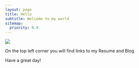 ```yaml
---
layout: page
title: Hello
subtitle: Welcome to my world
sitemap:
  priority: 0.9
---
```


<img src="{{ '/assets/img/pudhina.jpg' | prepend: site.baseurl }}" id="about-img">

<div id="describe-text">
	<p> On the top left corner you will find links to my Resume and Blog </p>
	<p> Have a great day! </p>
</div>
